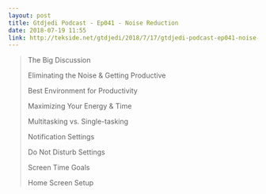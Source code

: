 ```yaml
---
layout: post
title: Gtdjedi Podcast - Ep041 - Noise Reduction
date: 2018-07-19 11:55
link: http://tekside.net/gtdjedi/2018/7/17/gtdjedi-podcast-ep041-noise-reduction
---
```


> The Big Discussion
> 
> Eliminating the Noise & Getting Productive
> 
> Best Environment for Productivity
> 
> Maximizing Your Energy & Time
> 
> Multitasking vs. Single-tasking
> 
> Notification Settings
> 
> Do Not Disturb Settings
> 
> Screen Time Goals
> 
> Home Screen Setup

​